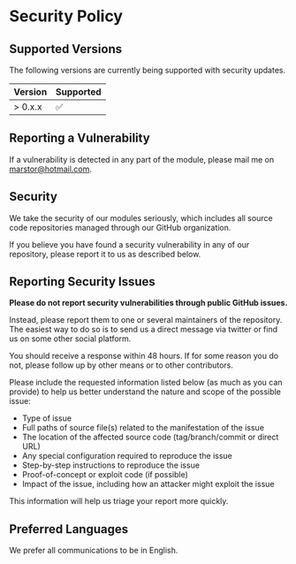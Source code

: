 # Security Policy

## Supported Versions

The following versions are currently being supported with security updates.

| Version | Supported          |
| ------- | ------------------ |
| > 0.x.x | :white_check_mark: |

## Reporting a Vulnerability

If a vulnerability is detected in any part of the module, please mail me on [marstor@hotmail.com](mailto:marstor@hotmail.com).

## Security

We take the security of our modules seriously, which includes all source code repositories managed through our GitHub organization.

If you believe you have found a security vulnerability in any of our repository, please report it to us as described below.

## Reporting Security Issues

**Please do not report security vulnerabilities through public GitHub issues.**

Instead, please report them to one or several maintainers of the repository.
The easiest way to do so is to send us a direct message via twitter or find us 
on some other social platform.

You should receive a response within 48 hours. If for some reason you do not, please follow up by other means or to other contributors.

Please include the requested information listed below (as much as you can provide) to help us better understand the nature and scope of the possible issue:

  * Type of issue
  * Full paths of source file(s) related to the manifestation of the issue
  * The location of the affected source code (tag/branch/commit or direct URL)
  * Any special configuration required to reproduce the issue
  * Step-by-step instructions to reproduce the issue
  * Proof-of-concept or exploit code (if possible)
  * Impact of the issue, including how an attacker might exploit the issue

This information will help us triage your report more quickly.

## Preferred Languages

We prefer all communications to be in English.
